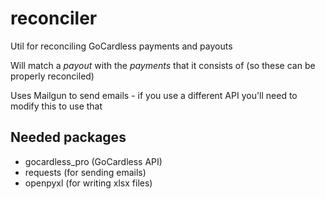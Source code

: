 # reconciler
Util for reconciling GoCardless payments and payouts

Will match a *payout* with the *payments* that it consists of (so these can be properly reconciled)

Uses Mailgun to send emails - if you use a different API you'll need to modify this to use that

## Needed packages
* gocardless_pro (GoCardless API)
* requests (for sending emails)
* openpyxl (for writing xlsx files)
